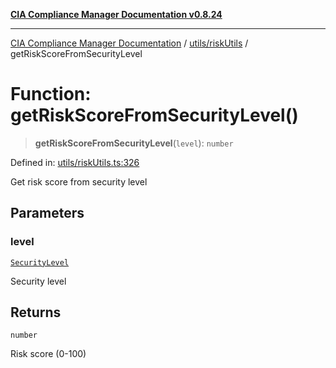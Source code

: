 [**CIA Compliance Manager Documentation v0.8.24**](../../../README.md)

***

[CIA Compliance Manager Documentation](../../../modules.md) / [utils/riskUtils](../README.md) / getRiskScoreFromSecurityLevel

# Function: getRiskScoreFromSecurityLevel()

> **getRiskScoreFromSecurityLevel**(`level`): `number`

Defined in: [utils/riskUtils.ts:326](https://github.com/Hack23/cia-compliance-manager/blob/8f5d084752ccee354557e96bf8b49239fb671c91/src/utils/riskUtils.ts#L326)

Get risk score from security level

## Parameters

### level

[`SecurityLevel`](../../../types/cia/type-aliases/SecurityLevel.md)

Security level

## Returns

`number`

Risk score (0-100)

